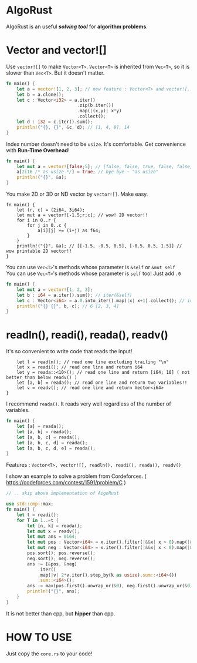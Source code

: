 # AIgoRust
AIgoRust is an useful ***solving tool*** for **algorithm problems**.

# Vector<T> and vector![]

Use `vector![]` to make `Vector<T>`. `Vector<T>` is inherited from `Vec<T>`, so it is slower than `Vec<T>`. But it doesn't matter.
```rust
fn main() {
    let a = vector![1, 2, 3]; // new feature : Vector<T> and vector![...]
    let b = a.clone();
    let c : Vector<i32> = a.iter()
                           .zip(b.iter())
                           .map(|(x,y)| x*y)
                           .collect();
    let d : i32 = c.iter().sum();
    println!("{}, {}", &c, d); // [1, 4, 9], 14
}
```
Index number doesn't need to be `usize`. It's comfortable. Get convenience with **Run-Time Overhead**!
```rust
fn main() {
    let mut a = vector![false;5]; // [false, false, true, false, false]
    a[2i16 /* as usize */] = true; // bye bye ~ "as usize" 
    println!("{}", &a);
}
```
You make 2D or 3D or ND vector by `vector![]`. Make easy.
```ruct
fn main() {
    let (r, c) = (2i64, 3i64);
    let mut a = vector![-1.5;r;c]; // wow! 2D vector!!
    for i in 0..r {
        for j in 0..c {
            a[i][j] += (i+j) as f64;
        }
    }
    println!("{}", &a); // [[-1.5, -0.5, 0.5], [-0.5, 0.5, 1.5]] // wow printable 2D vector!!
}
```
You can use `Vec<T>`'s methods whose parameter is `&self` or `&mut self` <br>
You can use `Vec<T>`'s methods whose parameter is `self` too! Just add `.0`
```rust
fn main() {
    let mut a = vector![1, 2, 3];
    let b : i64 = a.iter().sum(); // iter(&self)
    let c : Vector<i64> = a.0.into_iter().map(|x| x+1).collect(); // into_iter(self)
    println!("{} {}", b, c); // 6 [2, 3, 4]
}
```
# readln(), readi(), reada(), readv()
It's so convenient to write code that reads the input!
```ruct
    let l = readln(); // read one line excluding trailing "\n"
    let x = readi(); // read one line and return i64
    let y = reada::<10>(); // read one line and return [i64; 10] ( not better than below readv() )
    let [a, b] = reada(); // read one line and return two variables!!
    let v = readv(); // read one line and return Vector<i64>
}
```
I recommend `reada()`. It reads very well regardless of the number of variables.
```rust
fn main() {
    let [a] = reada();
    let [a, b] = reada();
    let [a, b, c] = reada();
    let [a, b, c, d] = reada();
    let [a, b, c, d, e] = reada();
}
```
Features : `Vector<T>, vector![], readln(), readi(), reada(), readv()`

I show an example to solve a problem from Cordeforces. ( https://codeforces.com/contest/1591/problem/C )
```rust
// .. skip above implementation of AigoRust

use std::cmp::max;
fn main() {
    let t = readi();
    for T in 1..=t {
        let [n, k] = reada();
        let mut x = readv();
        let mut ans = 0i64;
        let mut pos : Vector<i64> = x.iter().filter(|&&x| x > 0).map(|&x|  x).collect();
        let mut neg : Vector<i64> = x.iter().filter(|&&x| x < 0).map(|&x| -x).collect();
        pos.sort(); pos.reverse();
        neg.sort(); neg.reverse();
        ans += [&pos, &neg]
            .iter()
            .map(|v| 2*v.iter().step_by(k as usize).sum::<i64>())
            .sum::<i64>();
        ans -= max(pos.first().unwrap_or(&0), neg.first().unwrap_or(&0));
        println!("{}", ans);
    }
}
```
It is not better than cpp, but **hipper** than cpp.
# HOW TO USE
Just copy the `core.rs` to your code!
